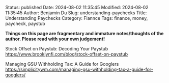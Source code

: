 Status: published
Date: 2024-08-02 11:35:45
Modified: 2024-08-02 11:35:45
Author: Benjamin Du
Slug: understanding-paychecks
Title: Understanding Paychecks
Category: Fiannce
Tags: finance, money, paycheck, paystub

**Things on this page are fragmentary and immature notes/thoughts of the author. Please read with your own judgement!**

Stock Offset on Paystub: Decoding Your Paystub
https://www.brooklynfi.com/blog/stock-offset-on-paystub

Managing GSU Withholding Tax: A Guide for Googlers
https://simplicitywm.com/managing-gsu-withholding-tax-a-guide-for-googlers/